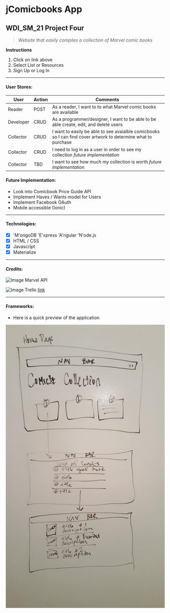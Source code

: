 # jComicbooks App
## WDI_SM_21 Project Four

> *Website that easily compiles a collection of Marvel comic books*

**Instructions**

1. Click on link above
2. Select List or Resources
3. Sign Up or Log In

---
#### User Stores:
User | Action | Comments
--- | --- | ---
Reader | POST | As a reader, I want to to what Marvel comic books are available
Developer | CRUD | As a programmer/designer, I want to be able to be able create, edit, and delete users
Collector | CRUD | I want to easily be able to see avaialble comicbooks so I can find cover artwork to determine what to purchase
Collector | CRUD | I need to log in as a user in order to see my collection *future implementation*
Collector | TBD | I want to see how much my collection is worth *future implementation*

#### Future Implementation:
- Look into Comicbook Price Guide API
- Implement Haves / Wants model for Users
- Implement Facebook OAuth
- Mobile accessible (Ionic)

---
#### Technologies:
- [x] 'M'ongoDB 'E'xpress 'A'ngular 'N'ode.js
- [x] HTML / CSS
- [x] Javascript
- [x] Materialize

---
#### Credits:
![Image](https://yt3.ggpht.com/-058HlQo6Dfc/AAAAAAAAAAI/AAAAAAAAAAA/h3mTqyvMa8E/s100-c-k-no/photo.jpg) Marvel API

![Image](http://heartofwisdom.com/blog/wp-content/uploads/2013/07/trello-icon-s.png) Trello [link](https://trello.com/b/uUDOudLU)


---
#### Frameworks:
- Here is a quick preview of the application

![Image](/Proj4wireframe.jpg)
